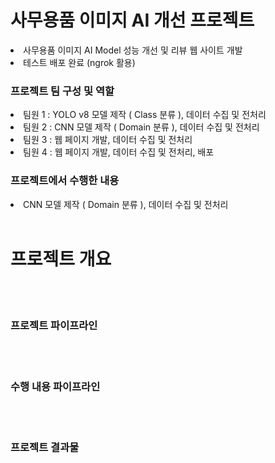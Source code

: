 <h1>사무용품 이미지 AI 개선 프로젝트</h1>
<li>사무용품 이미지 AI Model 성능 개선 및 리뷰 웹 사이트 개발</li>
<li>테스트 배포 완료 (ngrok 활용)</li>
<div>
<h3>프로젝트 팀 구성 및 역할</h3>
<li>팀원 1 : YOLO v8 모델 제작 ( Class 분류 ), 데이터 수집 및 전처리</li>
<li>팀원 2 : CNN 모델 제작 ( Domain 분류 ), 데이터 수집 및 전처리</li>
<li>팀원 3 : 웹 페이지 개발, 데이터 수집 및 전처리</li>
<li>팀원 4 : 웹 페이지 개발, 데이터 수집 및 전처리, 배포</li>
</div>
<div>
<h3>프로젝트에서 수행한 내용</h3>
<li>CNN 모델 제작 ( Domain 분류 ), 데이터 수집 및 전처리</li>
</div>
<br>
<h1>프로젝트 개요</h1>
</br>
<br>
<h3>프로젝트 파이프라인</h3>
</br>
<br>
<h3>수행 내용 파이프라인</h3>
</br>
<br>
<h3>프로젝트 결과물</h3>
</br>

